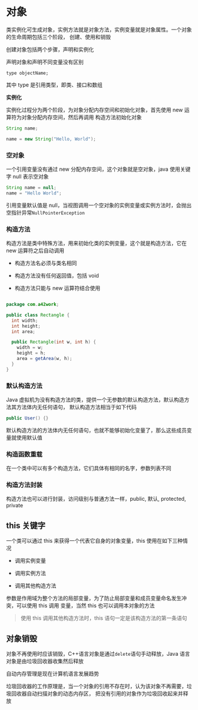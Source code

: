 # 对象

类实例化可生成对象，实例方法就是对象方法，实例变量就是对象属性。一个对象的生命周期包括三个阶段，
创建、使用和销毁

创建对象包括两个步骤，声明和实例化

声明对象和声明不同变量没有区别

```
type objectName;
```

其中 type 是引用类型，即类、接口和数组

**实例化**

实例化过程分为两个阶段，为对象分配内存空间和初始化对象，首先使用 new 运算符为对象分配内存空间，然后再调用
构造方法初始化对象

```java
String name;

name = new String("Hello, World");
```

### 空对象

一个引用变量没有通过 new 分配内存空间，这个对象就是空对象，java 使用关键字 null 表示空对象

```java
String name = null;
name = "Hello World";
```

引用变量默认值是 null，当视图调用一个空对象的实例变量或实例方法时，会抛出空指针异常`NullPointerException`

### 构造方法

构造方法是类中特殊方法，用来初始化类的实例变量，这个就是构造方法，它在 new 运算符之后自动调用

- 构造方法名必须与类名相同

- 构造方法没有任何返回值，包括 void

- 构造方法只能与 new 运算符结合使用

```java

package com.a42work;

public class Rectangle {
  int width;
  int height;
  int area;

  public Rectangle(int w, int h) {
    width = w;
    height = h;
    area = getArea(w, h);
  }
}

```

### 默认构造方法

Java 虚拟机为没有构造方法的类，提供一个无参数的默认构造方法，默认构造方法其方法体内无任何语句，
默认构造方法相当于如下代码

```java
public User() {}
```

默认构造方法的方法体内无任何语句，也就不能够初始化变量了，那么这些成员变量就使用默认值

### 构造函数重载

在一个类中可以有多个构造方法，它们具体有相同的名字，参数列表不同

### 构造方法封装

构造方法也可以进行封装，访问级别与普通方法一样，public, 默认, protected, private

## this 关键字

一个类可以通过 this 来获得一个代表它自身的对象变量，this 使用在如下三种情况

- 调用实例变量

- 调用实例方法

- 调用其他构造方法

参数是作用域为整个方法的局部变量，为了防止局部变量和成员变量命名发生冲突，可以使用 this 调用
变量，当然 this 也可以调用本对象的方法

> 使用 this 调用其他构造方法时，this 语句一定是该构造方法的第一条语句

## 对象销毁

对象不再使用时应该销毁，C++语言对象是通过`delete`语句手动释放，Java 语言对象是由垃圾回收器收集然后释放

自动内存管理是现在计算机语言发展趋势

垃圾回收器的工作原理是，当一个对象的引用不存在时，认为该对象不再需要，垃圾回收器自动扫描对象的动态内存区，
把没有引用的对象作为垃圾回收起来并释放
